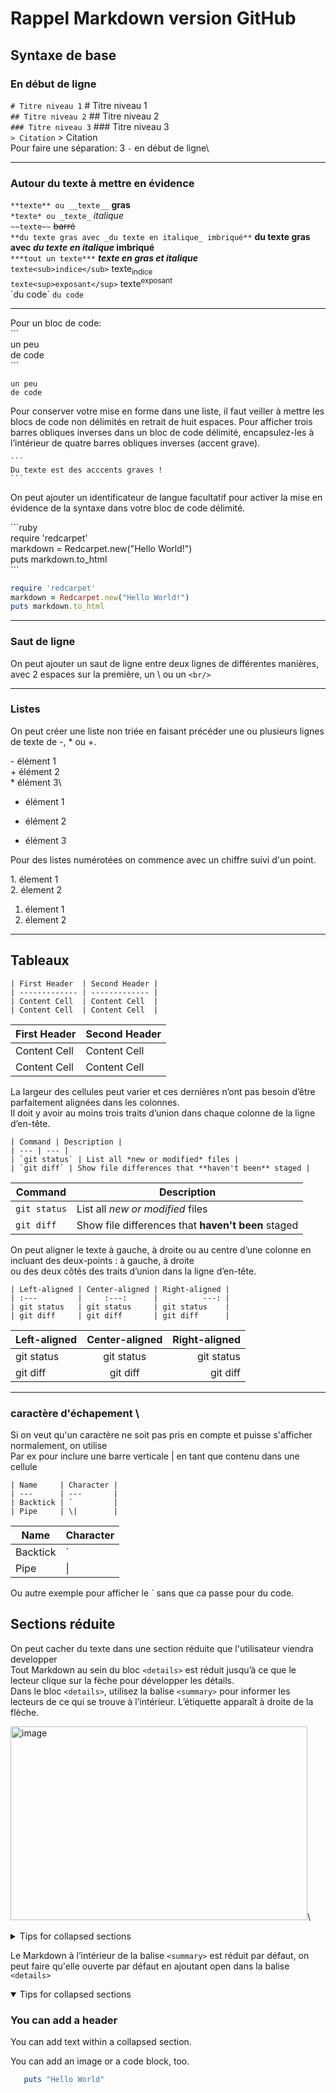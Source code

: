 # Rappel Markdown version GitHub
## Syntaxe de base
### En début de ligne
`# Titre niveau 1` # Titre niveau 1\
`## Titre niveau 2` ## Titre niveau 2\
`### Titre niveau 3`  ### Titre niveau 3\
`> Citation` > Citation\
Pour faire une séparation: 3 `-` en début de ligne\

---

### Autour du texte à mettre en évidence
`**texte** ou __texte__`  **gras**\
`*texte* ou _texte_`  *italique*\
`~~texte~~`  ~~barré~~\
`**du texte gras avec _du texte en italique_ imbriqué**`  **du texte gras avec _du texte en italique_ imbriqué**\
`***tout un texte***`  ***texte en gras et italique***\
`texte<sub>indice</sub>`  texte<sub>indice</sub>\
`texte<sup>exposant</sup>`  texte<sup>exposant</sup>\
\`du code\`  `du code`

---

Pour un bloc de code:  
\```  
un peu  
de code  
\```  


```
un peu
de code
```
Pour conserver votre mise en forme dans une liste, il faut veiller à mettre les blocs de code non délimités en retrait de huit espaces.
Pour afficher trois barres obliques inverses dans un bloc de code délimité, encapsulez-les à l’intérieur de quatre barres obliques inverses (accent grave).

````
```
Du texte est des acccents graves !
```
````


On peut ajouter un identificateur de langue facultatif pour activer la mise en évidence de la syntaxe dans votre bloc de code délimité.

\```ruby\
require \'redcarpet\'\
markdown = Redcarpet.new("Hello World!")\
puts markdown.to_html\
\```

```ruby
require 'redcarpet'
markdown = Redcarpet.new("Hello World!")
puts markdown.to_html
```

---

### Saut de ligne
On peut ajouter un saut de ligne entre deux lignes de différentes manières, avec 2 espaces sur la première, un \ ou un `<br/>` 

---

### Listes
On peut créer une liste non triée en faisant précéder une ou plusieurs lignes de texte de -, * ou +.  

\- élément 1\
\+ élément 2\
\* élément 3\

- élément 1
+ élément 2
* élément 3

Pour des listes numérotées on commence avec un chiffre suivi d'un point.  

1\. élement 1\
2\. élement 2

1. élement 1
2. élement 2

---

## Tableaux

```
| First Header  | Second Header |
| ------------- | ------------- |
| Content Cell  | Content Cell  |
| Content Cell  | Content Cell  |
```


| First Header  | Second Header |
| ------------- | ------------- |
| Content Cell  | Content Cell  |
| Content Cell  | Content Cell  |

La largeur des cellules peut varier et ces dernières n’ont pas besoin d’être parfaitement alignées dans les colonnes.\
Il doit y avoir au moins trois traits d’union dans chaque colonne de la ligne d’en-tête.

```
| Command | Description |
| --- | --- |
| `git status` | List all *new or modified* files |
| `git diff` | Show file differences that **haven't been** staged |
```

| Command | Description |
| --- | --- |
| `git status` | List all *new or modified* files |
| `git diff` | Show file differences that **haven't been** staged |

On peut aligner le texte à gauche, à droite ou au centre d’une colonne en incluant des deux-points : à gauche, à droite\
ou des deux côtés des traits d’union dans la ligne d’en-tête.

```
| Left-aligned | Center-aligned | Right-aligned |
| :---         |     :---:      |          ---: |
| git status   | git status     | git status    |
| git diff     | git diff       | git diff      |
```

| Left-aligned | Center-aligned | Right-aligned |
| :---         |     :---:      |          ---: |
| git status   | git status     | git status    |
| git diff     | git diff       | git diff      |

---

### caractère d'échapement \
Si on veut qu'un caractère ne soit pas pris en compte et puisse s'afficher normalement, on utilise \
Par ex pour inclure une barre verticale | en tant que contenu dans une cellule

```
| Name     | Character |
| ---      | ---       |
| Backtick | `         |
| Pipe     | \|        |
```

| Name     | Character |
| ---      | ---       |
| Backtick | `         |
| Pipe     | \|        |

Ou autre exemple pour afficher le \` sans que ca passe pour du code.

## Sections réduite
On peut cacher du texte dans une section réduite que l'utilisateur viendra developper\
Tout Markdown au sein du bloc `<details>` est réduit jusqu’à ce que le lecteur clique sur la fèche pour développer les détails.\
Dans le bloc `<details>`, utilisez la balise `<summary>` pour informer les lecteurs de ce qui se trouve à l’intérieur. L’étiquette apparaît à droite de la flèche.

<img width="475" height="310" alt="image" src="https://github.com/user-attachments/assets/d0bc388f-d09b-445f-a98b-4f0d65fbe8b5" />\

<details>

<summary>Tips for collapsed sections</summary>

### You can add a header

You can add text within a collapsed section.

You can add an image or a code block, too.

```ruby
   puts "Hello World"
```

</details>


Le Markdown à l’intérieur de la balise `<summary>` est réduit par défaut, on peut faire qu'elle ouverte par défaut en ajoutant open dans la balise `<details>`

<details open>

<summary>Tips for collapsed sections</summary>

### You can add a header

You can add text within a collapsed section.

You can add an image or a code block, too.

```ruby
   puts "Hello World"
```

</details>

